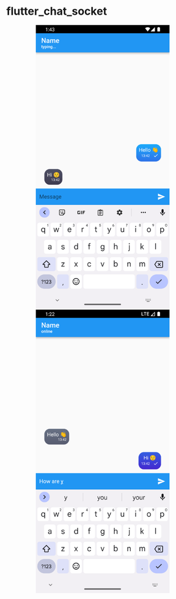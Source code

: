 # flutter_chat_socket

<p align="center">
  <img src="screenshoots/1.png" width="350" title="User 1" alt="User 1">
  <img src="screenshoots/2.png" width="350" title="User 2" alt="User 2">
</p>